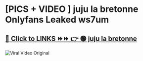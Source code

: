 
 # [PICS + VIDEO ] juju la bretonne Onlyfans Leaked ws7um

## <h2><a href="https://clipsfans.com/juju_la_bretonne&ref=git">🔗 Click to LINKS ⏩⏩ 👉 🟢 juju la bretonne </a></h2>

<a href="https://clipsfans.com/juju_la_bretonne&ref=git" rel="nofollow" data-target="animated-image.originalLink"><img src="https://i.ibb.co.com/xMMVF88/686577567.gif" alt="Viral Video Original" style="max-width: 100%; display: inline-block;" data-target="animated-image.originalImage"></a>

